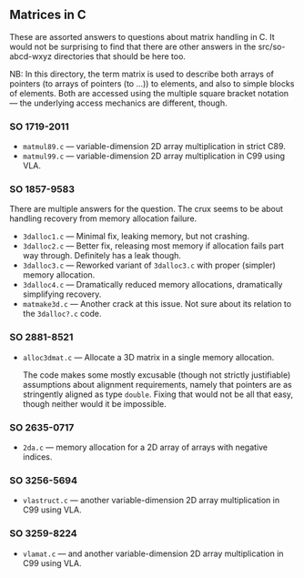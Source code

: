 ## Matrices in C

These are assorted answers to questions about matrix handling in C.
It would not be surprising to find that there are other answers in the
src/so-abcd-wxyz directories that should be here too.

NB: In this directory, the term matrix is used to describe both arrays
of pointers (to arrays of pointers (to ...)) to elements, and also to
simple blocks of elements.
Both are accessed using the multiple square bracket notation &mdash; the
underlying access mechanics are different, though.

### SO 1719-2011

* `matmul89.c` &mdash; variable-dimension 2D array multiplication in strict C89.
* `matmul99.c` &mdash; variable-dimension 2D array multiplication in C99 using VLA.

### SO 1857-9583

There are multiple answers for the question.
The crux seems to be about handling recovery from memory allocation
failure.

* `3dalloc1.c` &mdash; Minimal fix, leaking memory, but not crashing.
* `3dalloc2.c` &mdash; Better fix, releasing most memory if allocation fails
    part way through.  Definitely has a leak though.
* `3dalloc3.c` &mdash; Reworked variant of `3dalloc3.c` with proper (simpler) memory allocation.
* `3dalloc4.c` &mdash; Dramatically reduced memory allocations, dramatically simplifying recovery.
* `matmake3d.c` &mdash; Another crack at this issue.
    Not sure about its relation to the `3dalloc?.c` code.

### SO 2881-8521

* `alloc3dmat.c` &mdash; Allocate a 3D matrix in a single memory allocation.

  The code makes some mostly excusable (though not strictly justifiable)
  assumptions about alignment requirements, namely that pointers are as
  stringently aligned as type `double`.  Fixing that would not be all that
  easy, though neither would it be impossible.

### SO 2635-0717

* `2da.c` &mdash; memory allocation for a 2D array of arrays with negative indices.

### SO 3256-5694

* `vlastruct.c` &mdash; another variable-dimension 2D array multiplication in C99 using VLA. 

### SO 3259-8224

* `vlamat.c` &mdash; and another variable-dimension 2D array multiplication in C99 using VLA.

